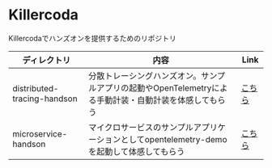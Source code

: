 # Killercoda

Killercodaでハンズオンを提供するためのリポジトリ

| ディレクトリ | 内容 | Link |
| ---- | ---- | ---- |
| distributed-tracing-handson | 分散トレーシングハンズオン。サンプルアプリの起動やOpenTelemetryによる手動計装・自動計装を体感してもらう | [こちら](https://killercoda.com/nssol-kkmnky/course/distributed-tracing-handson) |
| microservice-handson | マイクロサービスのサンプルアプリケーションとしてopentelemetry-demoを起動して体感してもらう | [こちら](https://killercoda.com/nssol-kkmnky/course/microservice-handson) |
